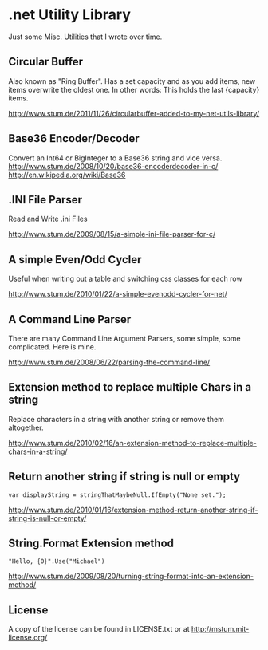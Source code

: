 .net Utility Library
====================

Just some Misc. Utilities that I wrote over time.

Circular Buffer
---------------
Also known as "Ring Buffer". Has a set capacity and as you add items, new items overwrite the oldest one.
In other words: This holds the last {capacity} items.

http://www.stum.de/2011/11/26/circularbuffer-added-to-my-net-utils-library/

Base36 Encoder/Decoder
----------------------
Convert an Int64 or BigInteger to a Base36 string and vice versa.
http://www.stum.de/2008/10/20/base36-encoderdecoder-in-c/
http://en.wikipedia.org/wiki/Base36

.INI File Parser
----------------
Read and Write .ini Files

http://www.stum.de/2009/08/15/a-simple-ini-file-parser-for-c/

A simple Even/Odd Cycler
------------------------
Useful when writing out a table and switching css classes for each row

http://www.stum.de/2010/01/22/a-simple-evenodd-cycler-for-net/

A Command Line Parser
---------------------
There are many Command Line Argument Parsers, some simple, some complicated. Here is mine.

http://www.stum.de/2008/06/22/parsing-the-command-line/

Extension method to replace multiple Chars in a string
------------------------------------------------------
Replace characters in a string with another string or remove them altogether.

http://www.stum.de/2010/02/16/an-extension-method-to-replace-multiple-chars-in-a-string/

Return another string if string is null or empty
------------------------------------------------
    var displayString = stringThatMaybeNull.IfEmpty("None set.");

http://www.stum.de/2010/01/16/extension-method-return-another-string-if-string-is-null-or-empty/

String.Format Extension method
------------------------------
    "Hello, {0}".Use("Michael")

http://www.stum.de/2009/08/20/turning-string-format-into-an-extension-method/


License
-------

A copy of the license can be found in LICENSE.txt or at http://mstum.mit-license.org/